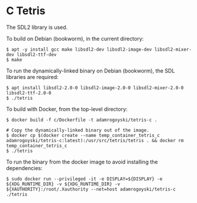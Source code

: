 # C Tetris

The SDL2 library is used.

To build on Debian (bookworm), in the current directory:

```
$ apt -y install gcc make libsdl2-dev libsdl2-image-dev libsdl2-mixer-dev libsdl2-ttf-dev
$ make
```

To run the dynamically-linked binary on Debian (bookworm), the SDL libraries are required:

```
$ apt install libsdl2-2.0-0 libsdl2-image-2.0-0 libsdl2-mixer-2.0-0 libsdl2-ttf-2.0-0
$ ./tetris
```

To build with Docker, from the top-level directory:

```
$ docker build -f c/Dockerfile -t adamrogoyski/tetris-c .

# Copy the dynamically-linked binary out of the image.
$ docker cp $(docker create --name temp_container_tetris_c adamrogoyski/tetris-c:latest):/usr/src/tetris/tetris . && docker rm temp_container_tetris_c
$ ./tetris
```

To run the binary from the docker image to avoid installing the dependencies:

```
$ sudo docker run --privileged -it -e DISPLAY=${DISPLAY} -e ${XDG_RUNTIME_DIR} -v ${XDG_RUNTIME_DIR} -v ${XAUTHORITY}:/root/.Xauthority --net=host adamrogoyski/tetris-c ./tetris
```

